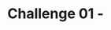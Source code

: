 # Challenge 01 - <Title of Challenge>

[< Previous Challenge](./Challenge-00.md) - **[Home](../README.md)** - [Next Challenge >](./Challenge-02.md)

## Introduction

When setting up an IoT device, it is important to understand how 'thingamajigs' work. Thingamajigs are a key part of every IoT device and ensure they are able to communicate properly with edge servers. Thingamajigs require IP addresses to be assigned to them by a server and thus must have unique MAC addresses. In this challenge, you will get hands on with a thingamajig and learn how one is configured.

## Description

- Create a new Logic App workflow locally in Visual Studio Code named `json`.
- Add a new `HTTP trigger` to the workflow to accept a JSON payload from the caller.
- Add a new `Parse JSON` trigger to the workflow (use the `Use sample payload to generate schema` option to generate the schema based upon the JSON payload below)
- Add a new `Upload blob to storage container` action to the workflow to write a JSON file to the Blob Storage account that ends in `files` and has a container named `json`.
- Upload the workflow to the Azure Logic App
- Call the URL of the Logic App from Postman, passing in the JSON payload below:
```json
{
    "name": "Thingamajig",
    "value": "1234"
}
```

## Success Criteria

To complete this challenge successfully, you should be able to:
- Verify 

## Learning Resources

- [What is a Thingamajig?](https://www.bing.com/search?q=what+is+a+thingamajig)

## Tips

- Make sure the `Azurite` emulator is running before opening the Visual Studio Code Logic Apps designer.
  - In Visual Studio Code, press `Ctrl+Shift+P` and type `Azurite: Start` to start the emulator.
